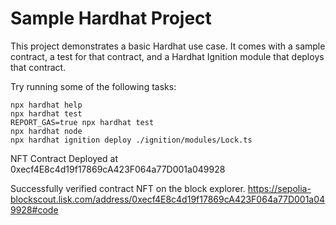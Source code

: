 # Sample Hardhat Project

This project demonstrates a basic Hardhat use case. It comes with a sample contract, a test for that contract, and a Hardhat Ignition module that deploys that contract.

Try running some of the following tasks:



```shell
npx hardhat help
npx hardhat test
REPORT_GAS=true npx hardhat test
npx hardhat node
npx hardhat ignition deploy ./ignition/modules/Lock.ts
```

NFT Contract Deployed at 0xecf4E8c4d19f17869cA423F064a77D001a049928

Successfully verified contract NFT on the block explorer.
https://sepolia-blockscout.lisk.com/address/0xecf4E8c4d19f17869cA423F064a77D001a049928#code